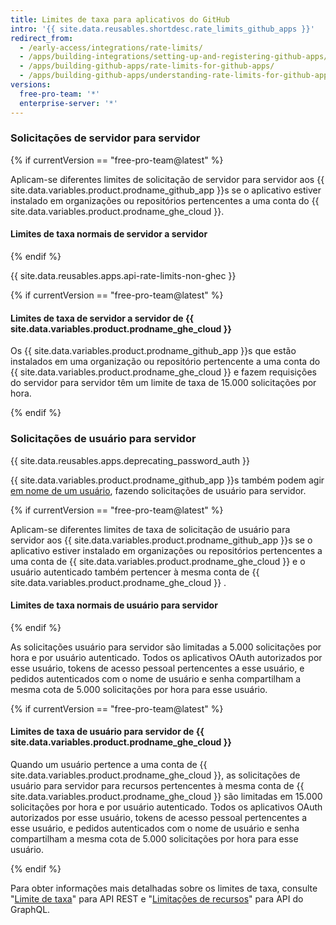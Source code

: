 ```yaml
---
title: Limites de taxa para aplicativos do GitHub
intro: '{{ site.data.reusables.shortdesc.rate_limits_github_apps }}'
redirect_from:
  - /early-access/integrations/rate-limits/
  - /apps/building-integrations/setting-up-and-registering-github-apps/about-rate-limits-for-github-apps/
  - /apps/building-github-apps/rate-limits-for-github-apps/
  - /apps/building-github-apps/understanding-rate-limits-for-github-apps
versions:
  free-pro-team: '*'
  enterprise-server: '*'
---
```


### Solicitações de servidor para servidor

{% if currentVersion == "free-pro-team@latest" %}

Aplicam-se diferentes limites de solicitação de servidor para servidor aos {{ site.data.variables.product.prodname_github_app }}s se o aplicativo estiver instalado em organizações ou repositórios pertencentes a uma conta do {{ site.data.variables.product.prodname_ghe_cloud }}.

#### Limites de taxa normais de servidor a servidor

{% endif %}

{{ site.data.reusables.apps.api-rate-limits-non-ghec }}

{% if currentVersion == "free-pro-team@latest" %}

#### Limites de taxa de servidor a servidor de {{ site.data.variables.product.prodname_ghe_cloud }}

Os {{ site.data.variables.product.prodname_github_app }}s que estão instalados em uma organização ou repositório pertencente a uma conta do {{ site.data.variables.product.prodname_ghe_cloud }} e fazem requisições do servidor para servidor têm um limite de taxa de 15.000 solicitações por hora.

{% endif %}

### Solicitações de usuário para servidor

{{ site.data.reusables.apps.deprecating_password_auth }}

{{ site.data.variables.product.prodname_github_app }}s também podem agir [em nome de um usuário](/apps/building-github-apps/identifying-and-authorizing-users-for-github-apps/#identifying-and-authorizing-users-for-github-apps), fazendo solicitações de usuário para servidor.

{% if currentVersion == "free-pro-team@latest" %}

Aplicam-se diferentes limites de taxa de solicitação de usuário para servidor aos {{ site.data.variables.product.prodname_github_app }}s se o aplicativo estiver instalado em organizações ou repositórios pertencentes a uma conta de {{ site.data.variables.product.prodname_ghe_cloud }} e o usuário autenticado também pertencer à mesma conta de {{ site.data.variables.product.prodname_ghe_cloud }} .

#### Limites de taxa normais de usuário para servidor

{% endif %}

As solicitações usuário para servidor são limitadas a 5.000 solicitações por hora e por usuário autenticado. Todos os aplicativos OAuth autorizados por esse usuário, tokens de acesso pessoal pertencentes a esse usuário, e pedidos autenticados com o nome de usuário e senha compartilham a mesma cota de 5.000 solicitações por hora para esse usuário.

{% if currentVersion == "free-pro-team@latest" %}

#### Limites de taxa de usuário para servidor de {{ site.data.variables.product.prodname_ghe_cloud }}

Quando um usuário pertence a uma conta de {{ site.data.variables.product.prodname_ghe_cloud }}, as solicitações de usuário para servidor para recursos pertencentes à mesma conta de {{ site.data.variables.product.prodname_ghe_cloud }} são limitadas em 15.000 solicitações por hora e por usuário autenticado. Todos os aplicativos OAuth autorizados por esse usuário, tokens de acesso pessoal pertencentes a esse usuário, e pedidos autenticados com o nome de usuário e senha compartilham a mesma cota de 5.000 solicitações por hora para esse usuário.

{% endif %}

Para obter informações mais detalhadas sobre os limites de taxa, consulte "[Limite de taxa](/rest/overview/resources-in-the-rest-api#rate-limiting)" para API REST e "[Limitações de recursos](/graphql/overview/resource-limitations)" para API do GraphQL.
